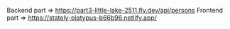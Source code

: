 Backend part => https://part3-little-lake-2511.fly.dev/api/persons
Frontend part => https://stately-platypus-b66b96.netlify.app/
